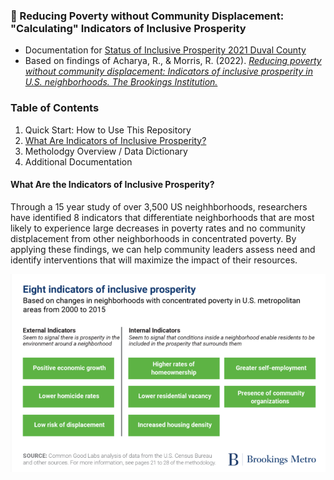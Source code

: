 ### :house_with_garden: Reducing Poverty without Community Displacement: "Calculating" Indicators of Inclusive Prosperity 
- Documentation for [Status of Inclusive Prosperity 2021 Duval County](https://public.tableau.com/app/profile/shawna.dean7959/viz/StatusofInclusiveProsperity2021/StatusofInclusiveProsperity) </br>
- Based on findings of Acharya, R., & Morris, R. (2022). [*Reducing poverty without community displacement: Indicators of inclusive prosperity in U.S. neighborhoods. The Brookings Institution.*](https://www.brookings.edu/research/reducing-poverty-without-community-displacement-indicators-of-inclusive-prosperity-in-u-s-neighborhoods/)

### Table of Contents
1. Quick Start: How to Use This Repository
2. [What Are Indicators of Inclusive Prosperity?](https://github.com/shawnadean/indicators-inclusive-prosperity/tree/v4#what-are-the-indicators-of-inclusive-prosperity)
3. Metholodgy Overview / Data Dictionary
4. Additional Documentation

#### What Are the Indicators of Inclusive Prosperity?
Through a 15 year study of over 3,500 US neighhborhoods, researchers have identified 8 indicators that differentiate neighborhoods that are most likely to experience large decreases in poverty rates and no community distplacement from other neighborhoods in concentrated poverty. By applying these findings, we can help community leaders assess need and identify interventions that will maximize the impact of their resources.
<div align="left">
  <img src="images/8_indicators.png" alt="Photo Not Available" width="600">
</div>
</br>

